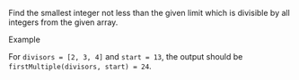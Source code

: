 
Find the smallest integer not less than the given limit which is divisible by all integers from the given array.

Example

For  `divisors = [2, 3, 4]`  and  `start = 13`, the output should be  
`firstMultiple(divisors, start) = 24`.